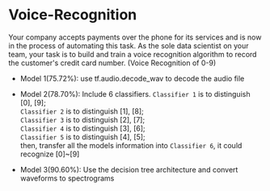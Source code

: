 # Voice-Recognition  
Your company accepts payments over the phone for its services and is now in the process of automating this task. As the sole data scientist on your team, your task is to build and train a voice recognition algorithm to record the customer's credit card number.  (Voice Recognition of 0-9)  
  
    
    
*   Model 1(75.72%): use tf.audio.decode_wav to decode the audio file 
  
*   Model 2(78.70%): Include 6 classifiers. `Classifier 1` is to distinguish [0], [9];<br> `Classifier 2` is to distinguish [1], [8]; <br>
`Classifier 3` is to distinguish [2], [7];  
`Classifier 4` is to distinguish [3], [6];  
`Classifier 5` is to distinguish [4], [5];  
then, transfer all the models information into `Classifier 6`, it could recognize [0]~[9]
  
*   Model 3(90.60%): Use the decision tree architecture and convert waveforms to spectrograms
